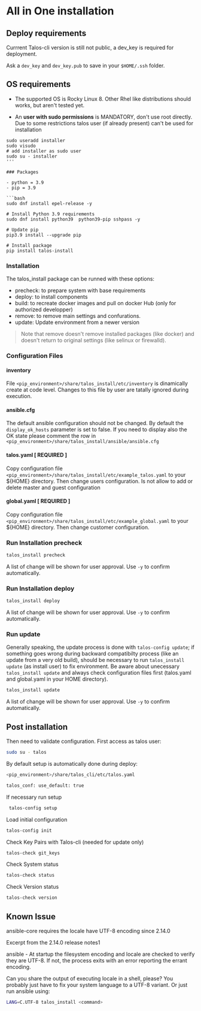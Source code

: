 # All in One installation

## Deploy requirements

Currrent Talos-cli version is still not public, a dev_key is required for deployment.

Ask a `dev_key` and `dev_key.pub` to save in your `$HOME/.ssh` folder.

## OS requirements

- The supported OS is Rocky Linux 8. Other Rhel like distributions should works, but aren't tested yet.

- An **user with sudo permissions** is MANDATORY, don't use root directly. Due to some restrictions talos user (if already present) can't be used for installation

```
sudo useradd installer
sudo visudo
# add installer as sudo user
sudo su - installer
'''

### Packages

- python = 3.9
- pip = 3.9

```bash
sudo dnf install epel-release -y

# Install Python 3.9 requirements
sudo dnf install python39  python39-pip sshpass -y

# Update pip
pip3.9 install --upgrade pip

# Install package
pip install talos-install
```

### Installation

The talos_install package can be runned with these options:

- precheck: to prepare system with base requirements
- deploy: to install components
- build: to recreate docker images and pull on docker Hub (only for authorized developper)
- remove: to remove main settings and confurations.
- update: Update environment from a newer version

> Note that remove doesn't remove installed packages (like docker)
and doesn't return to original settings (like selinux or firewalld).

### Configuration Files

#### inventory

File `<pip_environment>/share/talos_install/etc/inventory` is dinamically create at code level.
Changes to this file by user are tatally ignored during execution.

#### ansible.cfg

The default ansible configuration should not be changed.
By default the `display_ok_hosts` parameter is set to false.
If you need to display also the OK state please comment the row in
`<pip_environment>/share/talos_install/ansible/ansible.cfg`

#### talos.yaml [ REQUIRED ]

Copy configuration file `<pip_environment>/share/talos_install/etc/example_talos.yaml` to your ${HOME} directory.
Then change users configuration.
Is not allow to add or delete master and guest configuration

#### global.yaml [ REQUIRED ]

Copy configuration file `<pip_environment>/share/talos_install/etc/example_global.yaml` to your ${HOME} directory.
Then change customer configuration.

### Run Installation precheck

```bash
talos_install precheck
```

A list of change will be shown for user approval. Use `-y` to confirm automatically.

### Run Installation deploy

```bash
talos_install deploy
```

A list of change will be shown for user approval. Use `-y` to confirm automatically.

### Run update

Generally speaking, the update process is done with `talos-config update`; if something goes wrong during backward compatibilty process (like an update from a very old build), should be necessary to run `talos_install update` (as install user) to fix environment. Be aware about unecessary `talos_install update` and always check configuration files first (talos.yaml and global.yaml in your HOME directory).

```bash
talos_install update
```

A list of change will be shown for user approval. Use `-y` to confirm automatically.

## Post installation

Then need to validate configuration.
First access as talos user:

```bash
sudo su - talos
```

By default setup is automatically done during deploy:

```bash
<pip_environment>/share/talos_cli/etc/talos.yaml

talos_conf: use_default: true
```

If necessary run setup

```bash
 talos-config setup
```

Load initial configuration

```bash
talos-config init
```

Check Key Pairs with Talos-cli (needed for update only)

```bash
talos-check git_keys
```

Check System status

```bash
talos-check status
```

Check Version status

```bash
talos-check version
```

## Known Issue

ansible-core requires the locale have UTF-8 encoding since 2.14.0

Excerpt from the 2.14.0 release notes1

ansible - At startup the filesystem encoding and locale are checked to verify they are UTF-8. If not, the process exits with an error reporting the errant encoding.

Can you share the output of executing locale in a shell, please?
You probably just have to fix your system language to a UTF-8 variant.
Or just run ansible using:

```bash
LANG=C.UTF-8 talos_install <command>
```
